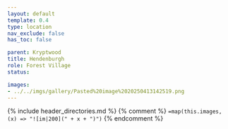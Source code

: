 ```yaml
---
layout: default
template: 0.4
type: location
nav_exclude: false
has_toc: false

parent: Kryptwood
title: Hendenburgh
role: Forest Village
status: 

images: 
- ../../imgs/gallery/Pasted%20image%2020250413142519.png
---
```


{% include header_directories.md %}
{% comment %}
`=map(this.images, (x) => "![im|200](" + x + ")")`
{% endcomment %}